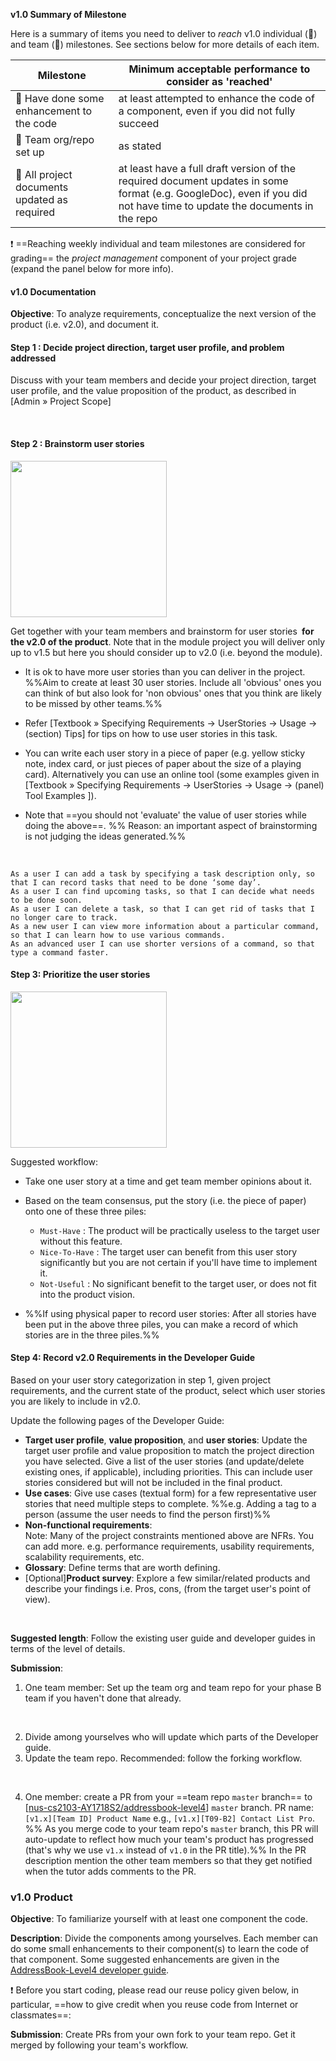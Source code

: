 <tip-box> 

**v1.0 Summary of Milestone**

Here is a summary of items you need to deliver to _reach_ v1.0 individual (:bust_in_silhouette:) and team (:busts_in_silhouette:) milestones. See sections below for more details of each item. 

Milestone | Minimum acceptable performance to consider as 'reached'
--------- | -------------------------------------------------------
:bust_in_silhouette: Have done some enhancement to the code | at least attempted to enhance the code of a component, even if you did not fully succeed
:busts_in_silhouette: Team org/repo set up | as stated
:busts_in_silhouette: All project documents updated as required | at least have a full draft version of the required document updates in some format (e.g. GoogleDoc), even if you did not have time to update the documents in the repo

:exclamation: ==Reaching weekly individual and team milestones are considered for grading== the _project management_ component of your project grade (expand the panel below for more info).

<panel type="seamless" header="%%Admin » Project Assessment → Project Management%%">
  <include src="project-assessment.md#project-management-grading" />
</panel>

</tip-box>

<div id="documentation">

#### v1.0 Documentation

**Objective**: To analyze requirements, conceptualize the next version of the product (i.e. v2.0), and document it.

#### Step 1 : Decide project direction, target user profile, and problem addressed

Discuss with your team members and decide your project direction, target user profile, and the value proposition of the product, as described in <trigger trigger="click" for="modal:v10-scope">[Admin » Project Scope]</trigger> 

<modal large title="Admin » Project Scope (Extract)" id="modal:v10-scope">
  <include src="project-scope.md#project-direction"/>
</modal>

#### Step 2 : Brainstorm user stories

<img src="{{baseUrl}}/admin/images/v00.png" width="250px">

Get together with your team members and <trigger trigger="click" for="modal:v10-brainstorming">brainstorm</trigger> for <trigger trigger="click" for="modal:v10-userstories">user stories</trigger> **&nbsp;for the v2.0 of the product**. Note that in the module project you will deliver only up to v1.5 but here you should consider up to v2.0 (i.e. beyond the module).

* It is ok to have more user stories than you can deliver in the project. %%Aim to create at least 30 user stories. Include all 'obvious' ones you can think of but also look for 'non obvious' ones that you think are likely to be missed by other teams.%%

* Refer <trigger trigger="click" for="modal:v10-userstoryusagetips">[Textbook » Specifying Requirements → UserStories →  Usage → (section) Tips]</trigger> for tips on how to use user stories in this task.

* You can write each user story in a piece of paper (e.g. yellow sticky note, index card, or just pieces of paper about the size of a playing card). Alternatively you can use an online tool (some examples given in <trigger trigger="click" for="modal:v10-onlinetools">[Textbook » Specifying Requirements → UserStories → Usage → (panel) Tool Examples ]</trigger>).<br>
  
* Note that ==you should not 'evaluate' the value of user stories while doing the above==. %%&nbsp;Reason: an important aspect of brainstorming is not judging the ideas generated.%%  

<modal large title="Textbook »" id="modal:v10-brainstorming">
  <include src="../book/gatheringRequirements/brainstorming/full.md"/>
</modal>

<modal large title="Textbook »" id="modal:v10-userstories">
  <include src="../book/specifyingRequirements/userStories/introduction/full.md"/>
</modal> 

<modal large title="Textbook » Specifying Requirements → UserStories → Usage → (panel)Tool Examples" id="modal:v10-onlinetools">
  <include src="../book/specifyingRequirements/userStories/usage/tools.md"/>
</modal>

<modal large title="Textbook » Specifying Requirements → UserStories →  Usage → (section) Tips" id="modal:v10-userstoryusagetips">
  <include src="../book/specifyingRequirements/userStories/usage/text.md#usageTips"/>
</modal>

<panel header="%%:package: User Story examples (from a different product)%%">

`As a user I can add a task by specifying a task description only, so that I can record tasks that need to be done ‘some day’.`  
`As a user I can find upcoming tasks, so that I can decide what needs to be done soon.`  
`As a user I can delete a task, so that I can get rid of tasks that I no longer care to track.`  
`As a new user I can view more information about a particular command, so that I can learn how to use various commands.`  
`As an advanced user I can use shorter versions of a command, so that type a command faster.`  

</panel>

#### Step 3: Prioritize the user stories

<img src="{{baseUrl}}/admin/images/userstories.png" width="250px">

Suggested workflow:

* Take one user story at a time and get team member opinions about it.
* Based on the team consensus, put the story (i.e. the piece of paper) onto one of these three piles:

  * `Must-Have` : The product will be practically useless to the target user without this feature.
  * `Nice-To-Have` : The target user can benefit from this user story significantly but you are not certain if you'll have time to implement it.
  * `Not-Useful` : No significant benefit to the target user, or does not fit into the product vision.

* %%If using physical paper to record user stories: After all stories have been put in the above three piles, you can make a record of which stories are in the three piles.%%


#### Step 4: Record v2.0 Requirements in the Developer Guide 

Based on your user story categorization in step 1, given project requirements, and the current state of the product, select which user stories you are likely to include in v2.0.

Update the following pages of the Developer Guide:

* **Target user profile**, **value proposition**, and <trigger trigger="click" for="modal:v10-userstories">**user stories**</trigger>: Update the target user profile and value proposition to match the project direction you have selected. Give a list of the user stories (and update/delete existing ones, if applicable), including priorities. This can include user stories considered but will not be included in the final product.
* <trigger trigger="click" for="modal:v10-usecases">**Use cases**</trigger>: Give use cases (textual form) for a few representative user stories that need multiple steps to complete. %%e.g. Adding a tag to a person (assume the user needs to find the person first)%%   
* <trigger trigger="click" for="modal:v10-nfr">**Non-functional requirements**</trigger>:  
  Note: Many of the project constraints mentioned above are NFRs. You can add more. e.g. performance requirements, usability requirements, scalability requirements, etc.
* <trigger trigger="click" for="modal:v10-glossary">**Glossary**</trigger>: Define terms that are worth defining.
*  [Optional]<trigger trigger="click" for="modal:v10-prodsurveys">**Product survey**</trigger>: Explore a few similar/related products and describe your findings i.e. Pros, cons, (from the target user's point of view). 

<modal large title="Textbook » Specifying Requirements → Use Cases" id="modal:v10-usecases">
  <include src="../book/specifyingRequirements/useCases/index.md#main"/>
</modal>

<modal large title="Textbook »" id="modal:v10-nfr">
  <include src="../book/requirements/nonFunctionalRequirements/full.md"/>
</modal>

<modal title="Textbook »" id="modal:v10-glossary">
  <include src="../book/specifyingRequirements/glossary/what/full.md"/>
</modal>

<modal title="Textbook »" id="modal:v10-prodsurveys">
  <include src="../book/gatheringRequirements/productSurveys/full.md"/>
</modal>


**Suggested length**: Follow the existing user guide and developer guides in terms of the level of details.

**Submission**: 

1. One team member: <trigger trigger="click" for="modal:v10-setuporg">Set up the team org</trigger> and <trigger trigger="click" for="modal:v10-setuprepo">team repo</trigger> for your phase B team if you haven't done that already.

<modal large title="Admin » Appendix E: Using GitHub Project Hosting → Organization Setup" id="modal:v10-setuporg">
  <include src="appendixE-gitHub.md#organization-setup"/>
</modal>

<modal large title="Admin » Appendix E: Using GitHub Project Hosting → Repo Setup" id="modal:v10-setuprepo">
  <include src="appendixE-gitHub.md#repo-setup"/>
</modal>

2. Divide among yourselves who will update which parts of the Developer guide.
3. Update the team repo. Recommended: follow the <trigger trigger="click" for="modal:v10-forkingworkflow">forking workflow</trigger>.

<modal large title="TextBook »" id="modal:v10-forkingworkflow">
  <include src="../book/revisionControl/forkingWorkflow/full.md"/>
</modal>

4. One member: create a PR from your ==team repo `master` branch== to [[nus-cs2103-AY1718S2/addressbook-level4](https://github.com/nus-cs2103-AY1718S2/addressbook-level4)] `master` branch. PR name: `[v1.x][Team ID] Product Name` e.g., `[v1.x][T09-B2] Contact List Pro`. %%&nbsp;As you merge code to your team repo's `master` branch, this PR will auto-update to reflect how much your team's product has progressed (that's why we use `v1.x` instead of `v1.0` in the PR title).%% In the PR description <tooltip content="use @githubUserName">mention</tooltip> the other team members so that they get notified when the tutor adds comments to the PR.

</div>
<div id="product">

### v1.0 Product

**Objective**: To familiarize yourself with at least one component the code.

**Description**: Divide the <tooltip content="components as stated in the [Developer Guide: Architecture]">components</tooltip> among yourselves. Each member can do some small enhancements to their component(s) to learn the code of that component. Some suggested enhancements are given in the [AddressBook-Level4 developer guide](https://nus-cs2103-AY1718S2.github.io/addressbook-level4/DeveloperGuide.html#improving-each-component).

:exclamation: Before you start coding, please read our reuse policy given below, in particular, ==how to give credit when you reuse code from Internet or classmates==:

<panel type="seamless" header="%%Admin » Appendix B: Policies → Policy on Reuse%%">
  <include src="appendixB-policies.md#policy-reuse" />
</panel><p/>

**Submission**: Create PRs from your own fork to your team repo. Get it merged by following your team's workflow.

</div>